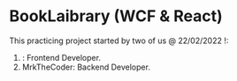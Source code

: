 # BookLaibrary (WCF & React)
This practicing project started by two of us @ 22/02/2022 !:
1. : Frontend Developer.
2. MrkTheCoder: Backend Developer.

